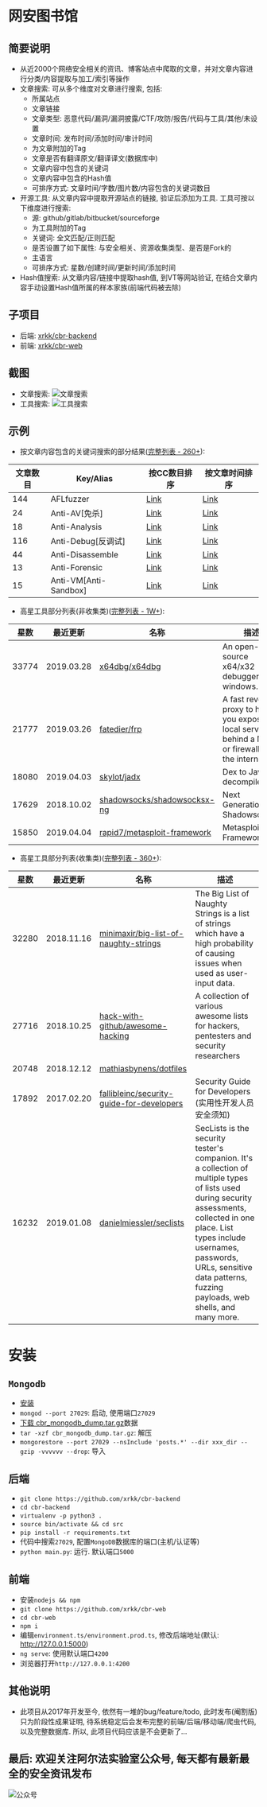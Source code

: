 # 网安图书馆

## 简要说明
- 从近2000个网络安全相关的资讯、博客站点中爬取的文章，并对文章内容进行分类/内容提取与加工/索引等操作
- 文章搜索: 可从多个维度对文章进行搜索, 包括:
  - 所属站点
  - 文章链接
  - 文章类型: 恶意代码/漏洞/漏洞披露/CTF/攻防/报告/代码与工具/其他/未设置
  - 文章时间: 发布时间/添加时间/审计时间
  - 为文章附加的Tag
  - 文章是否有翻译原文/翻译译文(数据库中)
  - 文章内容中包含的关键词
  - 文章内容中包含的Hash值
  - 可排序方式: 文章时间/字数/图片数/内容包含的关键词数目
- 开源工具: 从文章内容中提取开源站点的链接, 验证后添加为工具. 工具可按以下维度进行搜索:
  - 源: github/gitlab/bitbucket/sourceforge
  - 为工具附加的Tag
  - 关键词: 全文匹配/正则匹配
  - 是否设置了如下属性: 与安全相关、资源收集类型、是否是Fork的
  - 主语言
  - 可排序方式: 星数/创建时间/更新时间/添加时间
- Hash值搜索: 从文章内容/链接中提取hash值, 到VT等网站验证, 在结合文章内容手动设置Hash值所属的样本家族(前端代码被去除)

## 子项目
- 后端: [xrkk/cbr-backend](https://github.com/xrkk/cbr-backend)
- 前端: [xrkk/cbr-web](https://github.com/xrkk/cbr-web)

## 截图
- 文章搜索: ![文章搜索](img/post-search.png)
- 工具搜索: ![工具搜索](img/tool-search.png)

## 示例
- 按文章内容包含的关键词搜索的部分结果([完整列表 - 260+](posts/cc_sum.md)):

| 文章数目 | Key/Alias | 按CC数目排序 | 按文章时间排序 |
| ------- | --------- | ---------- | ------------|
| 144 | AFLfuzzer | [Link](posts/cc/AFLfuzzer_post_sort_by_cc_cnt.md) | [Link](posts/cc/AFLfuzzer_post_sort_by_time.md) |
| 24 | Anti-AV[免杀] | [Link](posts/cc/Anti-AV_post_sort_by_cc_cnt.md) | [Link](posts/cc/Anti-AV_post_sort_by_time.md) |
| 18 | Anti-Analysis | [Link](posts/cc/Anti-Analysis_post_sort_by_cc_cnt.md) | [Link](posts/cc/Anti-Analysis_post_sort_by_time.md) |
| 116 | Anti-Debug[反调试] | [Link](posts/cc/Anti-Debug_post_sort_by_cc_cnt.md) | [Link](posts/cc/Anti-Debug_post_sort_by_time.md) |
| 44 | Anti-Disassemble | [Link](posts/cc/Anti-Disassemble_post_sort_by_cc_cnt.md) | [Link](posts/cc/Anti-Disassemble_post_sort_by_time.md) |
| 13 | Anti-Forensic | [Link](posts/cc/Anti-Forensic_post_sort_by_cc_cnt.md) | [Link](posts/cc/Anti-Forensic_post_sort_by_time.md) |
| 15 | Anti-VM[Anti-Sandbox] | [Link](posts/cc/Anti-VM_post_sort_by_cc_cnt.md) | [Link](posts/cc/Anti-VM_post_sort_by_time.md) |

- 高星工具部分列表(非收集类)([完整列表 - 1W+](tools/tool_list.md)):

| 星数 | 最近更新 | 名称 | 描述 |
| --- | ------- | --- | --- |
| 33774 | 2019.03.28 | [x64dbg/x64dbg](https://github.com/x64dbg/x64dbg) | An open-source x64/x32 debugger for windows. |
| 21777 | 2019.03.26 | [fatedier/frp](https://github.com/fatedier/frp) | A fast reverse proxy to help you expose a local server behind a NAT or firewall to the internet. |
| 18080 | 2019.04.03 | [skylot/jadx](https://github.com/skylot/jadx) | Dex to Java decompiler |
| 17629 | 2018.10.02 | [shadowsocks/shadowsocksx-ng](https://github.com/shadowsocks/shadowsocksx-ng) | Next Generation of ShadowsocksX |
| 15850 | 2019.04.04 | [rapid7/metasploit-framework](https://github.com/rapid7/metasploit-framework) | Metasploit Framework |

- 高星工具部分列表(收集类)([完整列表 - 360+](tools/tool_collection_list.md)):

| 星数 | 最近更新 | 名称 | 描述 |
| --- | ------- | --- | --- |
| 32280 | 2018.11.16 | [minimaxir/big-list-of-naughty-strings](https://github.com/minimaxir/big-list-of-naughty-strings) | The Big List of Naughty Strings is a list of strings which have a high probability of causing issues when used as user-input data. |
| 27716 | 2018.10.25 | [hack-with-github/awesome-hacking](https://github.com/hack-with-github/awesome-hacking) | A collection of various awesome lists for hackers, pentesters and security researchers |
| 20748 | 2018.12.12 | [mathiasbynens/dotfiles](https://github.com/mathiasbynens/dotfiles) |  |
| 17892 | 2017.02.20 | [fallibleinc/security-guide-for-developers](https://github.com/fallibleinc/security-guide-for-developers) | Security Guide for Developers (实用性开发人员安全须知) |
| 16232 | 2019.01.08 | [danielmiessler/seclists](https://github.com/danielmiessler/seclists) | SecLists is the security tester's companion. It's a collection of multiple types of lists used during security assessments, collected in one place. List types include usernames, passwords, URLs, sensitive data patterns, fuzzing payloads, web shells, and many more. |

# 安装

## `Mongodb`
- [安装](https://docs.mongodb.com/manual/installation/)
- `mongod --port 27029`: 启动, 使用端口`27029`
- [下载 cbr_mongodb_dump.tar.gz](https://mega.nz/#!fKAwGAAS!JC2i_kp-2rlKEz0ImYYV6tLl5dP-JihCCK2lDmcHLfk)数据
- `tar -xzf cbr_mongodb_dump.tar.gz`: 解压
- `mongorestore --port 27029 --nsInclude 'posts.*' --dir xxx_dir --gzip -vvvvvv --drop`: 导入

## 后端
- `git clone https://github.com/xrkk/cbr-backend`
- `cd cbr-backend`
- `virtualenv -p python3 .`
- `source bin/activate && cd src`
- `pip install -r requirements.txt`
- 代码中搜索`27029`, 配置`MongoDB`数据库的端口(主机/认证等)
- `python main.py`: 运行. 默认端口`5000`

## 前端
- 安装`nodejs && npm`
- `git clone https://github.com/xrkk/cbr-web`
- `cd cbr-web`
- `npm i`
- 编辑`environment.ts/environment.prod.ts`, 修改后端地址(默认: http://127.0.0.1:5000)
- `ng serve`: 使用默认端口`4200`
- 浏览器打开`http://127.0.0.1:4200`

## 其他说明
- 此项目从2017年开发至今, 依然有一堆的bug/feature/todo, 此时发布(阉割版)只为阶段性成果证明, 待系统稳定后会发布完整的前端/后端/移动端/爬虫代码, 以及完整数据库. 所以, 此项目代码应该是不会更新了...

## 最后: 欢迎关注阿尔法实验室公众号, 每天都有最新最全的安全资讯发布
![公众号](img/alpha_lab.png)
